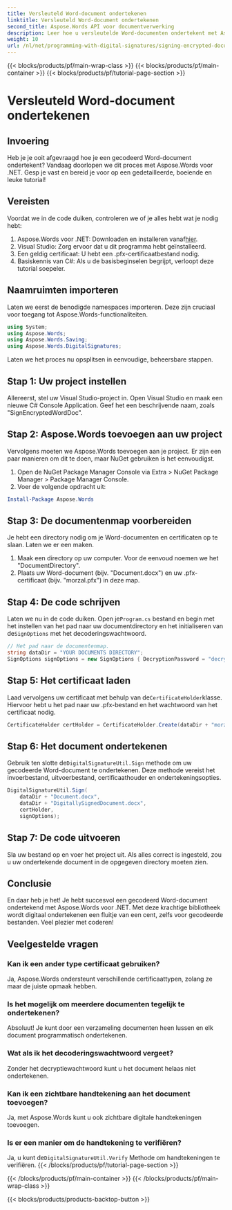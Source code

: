 ```yaml
---
title: Versleuteld Word-document ondertekenen
linktitle: Versleuteld Word-document ondertekenen
second_title: Aspose.Words API voor documentverwerking
description: Leer hoe u versleutelde Word-documenten ondertekent met Aspose.Words voor .NET met deze gedetailleerde, stapsgewijze handleiding. Perfect voor ontwikkelaars.
weight: 10
url: /nl/net/programming-with-digital-signatures/signing-encrypted-document/
---
```


{{< blocks/products/pf/main-wrap-class >}}
{{< blocks/products/pf/main-container >}}
{{< blocks/products/pf/tutorial-page-section >}}

# Versleuteld Word-document ondertekenen

## Invoering

Heb je je ooit afgevraagd hoe je een gecodeerd Word-document ondertekent? Vandaag doorlopen we dit proces met Aspose.Words voor .NET. Gesp je vast en bereid je voor op een gedetailleerde, boeiende en leuke tutorial!

## Vereisten

Voordat we in de code duiken, controleren we of je alles hebt wat je nodig hebt:

1.  Aspose.Words voor .NET: Downloaden en installeren vanaf[hier](https://releases.aspose.com/words/net/).
2. Visual Studio: Zorg ervoor dat u dit programma hebt geïnstalleerd.
3. Een geldig certificaat: U hebt een .pfx-certificaatbestand nodig.
4. Basiskennis van C#: Als u de basisbeginselen begrijpt, verloopt deze tutorial soepeler.

## Naamruimten importeren

Laten we eerst de benodigde namespaces importeren. Deze zijn cruciaal voor toegang tot Aspose.Words-functionaliteiten.

```csharp
using System;
using Aspose.Words;
using Aspose.Words.Saving;
using Aspose.Words.DigitalSignatures;
```

Laten we het proces nu opsplitsen in eenvoudige, beheersbare stappen.

## Stap 1: Uw project instellen

Allereerst, stel uw Visual Studio-project in. Open Visual Studio en maak een nieuwe C# Console Application. Geef het een beschrijvende naam, zoals "SignEncryptedWordDoc".

## Stap 2: Aspose.Words toevoegen aan uw project

Vervolgens moeten we Aspose.Words toevoegen aan je project. Er zijn een paar manieren om dit te doen, maar NuGet gebruiken is het eenvoudigst. 

1. Open de NuGet Package Manager Console via Extra > NuGet Package Manager > Package Manager Console.
2. Voer de volgende opdracht uit:

```powershell
Install-Package Aspose.Words
```

## Stap 3: De documentenmap voorbereiden

Je hebt een directory nodig om je Word-documenten en certificaten op te slaan. Laten we er een maken.

1. Maak een directory op uw computer. Voor de eenvoud noemen we het "DocumentDirectory".
2. Plaats uw Word-document (bijv. "Document.docx") en uw .pfx-certificaat (bijv. "morzal.pfx") in deze map.

## Stap 4: De code schrijven

 Laten we nu in de code duiken. Open je`Program.cs` bestand en begin met het instellen van het pad naar uw documentdirectory en het initialiseren van de`SignOptions` met het decoderingswachtwoord.

```csharp
// Het pad naar de documentenmap.
string dataDir = "YOUR DOCUMENTS DIRECTORY";
SignOptions signOptions = new SignOptions { DecryptionPassword = "decryptionPassword" };
```

## Stap 5: Het certificaat laden

 Laad vervolgens uw certificaat met behulp van de`CertificateHolder`klasse. Hiervoor hebt u het pad naar uw .pfx-bestand en het wachtwoord van het certificaat nodig.

```csharp
CertificateHolder certHolder = CertificateHolder.Create(dataDir + "morzal.pfx", "aw");
```

## Stap 6: Het document ondertekenen

 Gebruik ten slotte de`DigitalSignatureUtil.Sign` methode om uw gecodeerde Word-document te ondertekenen. Deze methode vereist het invoerbestand, uitvoerbestand, certificaathouder en ondertekeningsopties.

```csharp
DigitalSignatureUtil.Sign(
    dataDir + "Document.docx",
    dataDir + "DigitallySignedDocument.docx",
    certHolder,
    signOptions);
```

## Stap 7: De code uitvoeren

Sla uw bestand op en voer het project uit. Als alles correct is ingesteld, zou u uw ondertekende document in de opgegeven directory moeten zien.

## Conclusie

En daar heb je het! Je hebt succesvol een gecodeerd Word-document ondertekend met Aspose.Words voor .NET. Met deze krachtige bibliotheek wordt digitaal ondertekenen een fluitje van een cent, zelfs voor gecodeerde bestanden. Veel plezier met coderen!

## Veelgestelde vragen

### Kan ik een ander type certificaat gebruiken?
Ja, Aspose.Words ondersteunt verschillende certificaattypen, zolang ze maar de juiste opmaak hebben.

### Is het mogelijk om meerdere documenten tegelijk te ondertekenen?
Absoluut! Je kunt door een verzameling documenten heen lussen en elk document programmatisch ondertekenen.

### Wat als ik het decoderingswachtwoord vergeet?
Zonder het decryptiewachtwoord kunt u het document helaas niet ondertekenen.

### Kan ik een zichtbare handtekening aan het document toevoegen?
Ja, met Aspose.Words kunt u ook zichtbare digitale handtekeningen toevoegen.

### Is er een manier om de handtekening te verifiëren?
 Ja, u kunt de`DigitalSignatureUtil.Verify` Methode om handtekeningen te verifiëren.
{{< /blocks/products/pf/tutorial-page-section >}}

{{< /blocks/products/pf/main-container >}}
{{< /blocks/products/pf/main-wrap-class >}}

{{< blocks/products/products-backtop-button >}}
